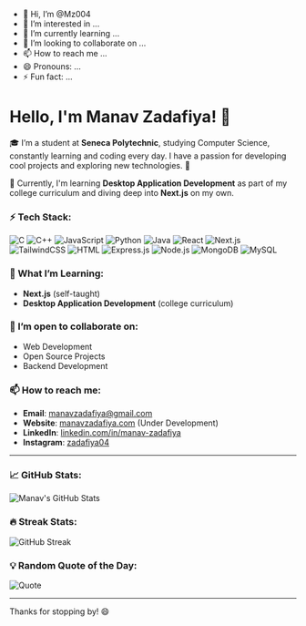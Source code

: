 - 👋 Hi, I’m @Mz004
- 👀 I’m interested in ...
- 🌱 I’m currently learning ...
- 💞️ I’m looking to collaborate on ...
- 📫 How to reach me ...
- 😄 Pronouns: ...
- ⚡ Fun fact: ...

# Hello, I'm Manav Zadafiya! 👋

🎓 I’m a student at **Seneca Polytechnic**, studying Computer Science, constantly learning and coding every day. I have a passion for developing cool projects and exploring new technologies. 🚀

🌱 Currently, I'm learning **Desktop Application Development** as part of my college curriculum and diving deep into **Next.js** on my own.

### ⚡ Tech Stack:
![C](https://img.shields.io/badge/-C-333333?style=flat&logo=c)
![C++](https://img.shields.io/badge/-C++-333333?style=flat&logo=cplusplus)
![JavaScript](https://img.shields.io/badge/-JavaScript-333333?style=flat&logo=javascript)
![Python](https://img.shields.io/badge/-Python-333333?style=flat&logo=python)
![Java](https://img.shields.io/badge/-Java-333333?style=flat&logo=java)
![React](https://img.shields.io/badge/-React-333333?style=flat&logo=react)
![Next.js](https://img.shields.io/badge/-Next.js-333333?style=flat&logo=next.js)
![TailwindCSS](https://img.shields.io/badge/-TailwindCSS-333333?style=flat&logo=tailwindcss)
![HTML](https://img.shields.io/badge/-HTML-333333?style=flat&logo=html5)
![Express.js](https://img.shields.io/badge/-Express.js-333333?style=flat&logo=express)
![Node.js](https://img.shields.io/badge/-Node.js-333333?style=flat&logo=node.js)
![MongoDB](https://img.shields.io/badge/-MongoDB-333333?style=flat&logo=mongodb)
![MySQL](https://img.shields.io/badge/-MySQL-333333?style=flat&logo=mysql)

### 🚀 What I’m Learning:
- **Next.js** (self-taught)
- **Desktop Application Development** (college curriculum)

### 💬 I’m open to collaborate on:
- Web Development
- Open Source Projects
- Backend Development

### 📫 How to reach me:
- **Email**: [manavzadafiya@gmail.com](mailto:manavzadafiya@gmail.com)
- **Website**: [manavzadafiya.com](http://manavzadafiya.com) (Under Development)
- **LinkedIn**: [linkedin.com/in/manav-zadafiya](https://www.linkedin.com/in/manav-zadafiya)
- **Instagram**: [zadafiya04](https://www.instagram.com/zadafiya04?igsh=aTBiMjk2aHhvNTdo)

---

### 📈 GitHub Stats:
![Manav's GitHub Stats](https://github-readme-stats.vercel.app/api?username=Manav-zadafiya&show_icons=true&theme=radical)

### 🔥 Streak Stats:
![GitHub Streak](https://github-readme-streak-stats.herokuapp.com/?user=Mz004&theme=radical)

### 💡 Random Quote of the Day:
![Quote](https://github-readme-quotes.herokuapp.com/quote?theme=radical)

---

Thanks for stopping by! 😄

